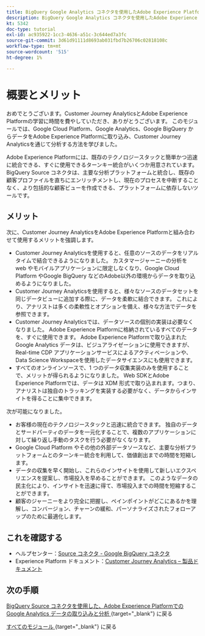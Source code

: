```yaml
---
title: BigQuery Google Analytics コネクタを使用したAdobe Experience PlatformでのSource データの取り込みと分析 – 概要
description: BigQuery Google Analytics コネクタを使用したAdobe Experience PlatformでのSource データの取り込みと分析 – 概要
kt: 5342
doc-type: tutorial
exl-id: ac935922-1cc3-4636-a51c-3c644ed7a3fc
source-git-commit: 3d61d91111d8693ab031fbd7b26706c02818108c
workflow-type: tm+mt
source-wordcount: '515'
ht-degree: 1%

---
```


# 概要とメリット

おめでとうございます。Customer Journey AnalyticsとAdobe Experience Platformの学習に時間を費やしていただき、ありがとうございます。
このモジュールでは、Google Cloud Platform、Google Analytics、Google BigQuery からデータをAdobe Experience Platformに取り込み、Customer Journey Analyticsを通じて分析する方法を学びました。

Adobe Experience Platformには、既存のテクノロジースタックと簡単かつ迅速に統合できる、すぐに使用できるターンキー統合がいくつか用意されています。 BigQuery Source コネクタは、主要な分析プラットフォームと統合し、既存の顧客プロファイルを直ちにエンリッチメントし、現在のプロセスを中断することなく、より包括的な顧客ビューを作成できる、プラットフォームに依存しないツールです。

## メリット

次に、Customer Journey AnalyticsをAdobe Experience Platformと組み合わせて使用するメリットを強調します。

- Customer Journey Analyticsを使用すると、任意のソースのデータをリアルタイムで結合できるようになりました。 カスタマージャーニーの分析を web やモバイルアプリケーションに限定しなくなり、Google Cloud Platform やGoogle BigQuery などのAdobe以外の環境からデータを取り込めるようになりました。
- Customer Journey Analyticsを使用すると、様々なソースのデータセットを同じデータビューに追加する際に、データを柔軟に結合できます。 これにより、アナリストは多くの柔軟性とオプションを備え、様々な方法でデータを参照できます。
- Customer Journey Analyticsでは、データソースの個別の実装は必要なくなりました。 Adobe Experience Platformに格納されているすべてのデータを、すぐに使用できます。 Adobe Experience Platformで取り込まれたGoogle Analytics データは、ビジュアライゼーションに使用できますが、Real-time CDP アプリケーションサービスによるアクティベーションや、Data Science Workspaceを使用したデータサイエンスにも使用できます。
- すべてのオンラインソースで、1 つのデータ収集実装のみを使用することで、メリットが得られるようになりました。 Web SDKとAdobe Experience Platformでは、データは XDM 形式で取り込まれます。つまり、アナリストは独自のトラッキングを実装する必要がなく、データからインサイトを得ることに集中できます。

次が可能になりました。

- お客様の現在のテクノロジースタックと迅速に統合できます。 独自のデータとサードパーティのデータを一元化することで、複数のアプリケーションに対して繰り返し手動のタスクを行う必要がなくなります。
- Google Cloud Platform やその他の外部データソースなど、主要な分析プラットフォームとのターンキー統合を利用して、価値創出までの時間を短縮します。
- データの収集を早く開始し、これらのインサイトを使用して新しいエクスペリエンスを提案し、市場投入を早めることができます。 このようなデータの民主化により、インサイトを迅速に得て、市場投入までの時間を短縮することができます。
- 顧客のジャーニーをより完全に把握し、ペインポイントがどこにあるかを理解し、コンバージョン、チャーンの緩和、パーソナライズされたフォローアップのために最適化します。

## これを確認する

- ヘルプセンター：[Source コネクタ - Google BigQuery コネクタ ](https://experienceleague.adobe.com/docs/experience-platform/sources/connectors/databases/bigquery.html)
- Experience Platform ドキュメント：[Customer Journey Analytics – 製品ドキュメント ](https://experienceleague.adobe.com/docs/analytics-platform/using/cja-landing.html?lang=ja)

## 次の手順

[BigQuery Source コネクタを使用した、Adobe Experience PlatformでのGoogle Analytics データの取り込みと分析 ](./customer-journey-analytics-bigquery-gcp.md){target="_blank"} に戻る

[ すべてのモジュール ](./../../../../overview.md){target="_blank"} に戻る

